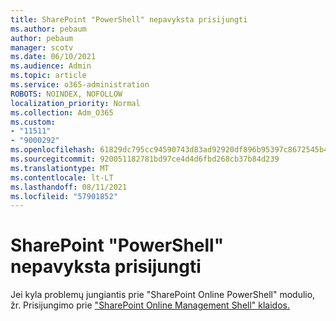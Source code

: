 ```yaml
---
title: SharePoint "PowerShell" nepavyksta prisijungti
ms.author: pebaum
author: pebaum
manager: scotv
ms.date: 06/10/2021
ms.audience: Admin
ms.topic: article
ms.service: o365-administration
ROBOTS: NOINDEX, NOFOLLOW
localization_priority: Normal
ms.collection: Adm_O365
ms.custom:
- "11511"
- "9000292"
ms.openlocfilehash: 61829dc795cc94590743d83ad92920df896b95397c8672545b4894cd1d098e90
ms.sourcegitcommit: 920051182781bd97ce4d4d6fbd268cb37b84d239
ms.translationtype: MT
ms.contentlocale: lt-LT
ms.lasthandoff: 08/11/2021
ms.locfileid: "57901852"
---
```

# <a name="sharepoint-powershell-unable-to-connect"></a>SharePoint "PowerShell" nepavyksta prisijungti

Jei kyla problemų jungiantis prie "SharePoint Online PowerShell" modulio, žr. Prisijungimo prie ["SharePoint Online Management Shell" klaidos.](https://docs.microsoft.com/sharepoint/troubleshoot/administration/errors-connecting-to-management-shell)
